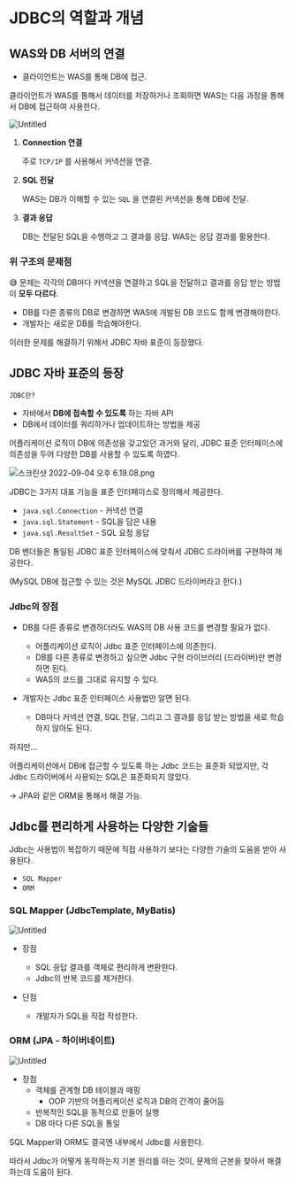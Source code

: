 # JDBC의 역할과 개념

## WAS와 DB 서버의 연결

- 클라이언트는 WAS를 통해 DB에 접근.

클라이언트가 WAS를 통해서 데이터를 저장하거나 조회하면 WAS는 다음 과정을 통해서 DB에 접근하여 사용한다.

![Untitled](https://i.imgur.com/GQVfG2v.png)

1. **Connection 연결**
    
    주로 `TCP/IP` 를 사용해서 커넥션을 연결.
    
2. **SQL 전달**
    
    WAS는 DB가 이해할 수 있는 `SQL` 을 연결된 커넥션을 통해 DB에 전달.
    
3. **결과 응답**
    
    DB는 전달된 SQL을 수행하고 그 결과를 응답. WAS는 응답 결과를 활용한다.
    

### 위 구조의 문제점

😅 문제는 각각의 DB마다 커넥션을 연결하고 SQL을 전달하고 결과를 응답 받는 방법이 **모두 다르다**.

- DB를 다른 종류의 DB로 변경하면 WAS에 개발된 DB 코드도 함께 변경해야한다.
- 개발자는 새로운 DB를 학습해야한다.

이러한 문제를 해결하기 위해서 JDBC 자바 표준이 등장했다.

## JDBC 자바 표준의 등장

`JDBC란?`

- 자바에서 **DB에 접속할 수 있도록** 하는 자바 API
- DB에서 데이터를 쿼리하거나 업데이트하는 방법을 제공

어플리케이션 로직이 DB에 의존성을 갖고있던 과거와 달리, JDBC 표준 인터페이스에 의존성을 두어 다양한 DB를 사용할 수 있도록 하였다.

![스크린샷 2022-09-04 오후 6.19.08.png](https://i.imgur.com/PDi63QE.png)

JDBC는 3가지 대표 기능을 표준 인터페이스로 정의해서 제공한다.

- `java.sql.Connection` - 커넥션 연결
- `java.sql.Statement` - SQL을 담은 내용
- `java.sql.ResultSet` - SQL 요청 응답

DB 벤더들은 통일된 JDBC 표준 인터페이스에 맞춰서 JDBC 드라이버를 구현하여 제공한다.

(MySQL DB에 접근할 수 있는 것은 MySQL JDBC 드라이버라고 한다.)

### Jdbc의 장점

- DB를 다른 종류로 변경하더라도 WAS의 DB 사용 코드를 변경할 필요가 없다.
    - 어플리케이션 로직이 Jdbc 표준 인터페이스에 의존한다.
    - DB를 다른 종류로 변경하고 싶으면 Jdbc 구현 라이브러리 (드라이버)만 변경하면 된다.
    - WAS의 코드를 그대로 유지할 수 있다.

- 개발자는 Jdbc 표준 인터페이스 사용법만 알면 된다.
    - DB마다 커넥션 연결, SQL 전달, 그리고 그 결과를 응답 받는 방법을 새로 학습하지 않아도 된다.
    

하지만…

어플리케이션에서 DB에 접근할 수 있도록 하는 Jdbc 코드는 표준화 되었지만, 각 Jdbc 드라이버에서 사용되는 SQL은 표준화되지 않았다. 

→ JPA와 같은 ORM을 통해서 해결 가능.

## Jdbc를 편리하게 사용하는 다양한 기술들

Jdbc는 사용법이 복잡하기 때문에 직접 사용하기 보다는 다양한 기술의 도움을 받아 사용된다.

- `SQL Mapper`
- `ORM`

### SQL Mapper (JdbcTemplate, MyBatis)

![Untitled](https://i.imgur.com/q99BCSU.png)

- 장점
    - SQL 응답 결과를 객체로 편리하게 변환한다.
    - Jdbc의 반복 코드를 제거한다.

- 단점
    - 개발자가 SQL을 직접 작성한다.

### ORM (JPA - 하이버네이트)

![Untitled](https://i.imgur.com/CZf1kw3.png)

- 장점
    - 객체를 관계형 DB 테이블과 매핑
        - OOP 기반의 어플리케이션 로직과 DB의 간격이 줄어듬
    - 반복적인 SQL을 동적으로 만들어 실행
    - DB 마다 다른 SQL을 통일

SQL Mapper와 ORM도 결국엔 내부에서 Jdbc를 사용한다.

따라서 Jdbc가 어떻게 동작하는지 기본 원리를 아는 것이, 문제의 근본을 찾아서 해결하는데 도움이 된다.